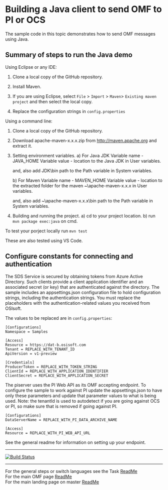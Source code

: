 Building a Java client to send OMF to PI or OCS
==================================================================

The sample code in this topic demonstrates how to send OMF messages
using Java.




Summary of steps to run the Java demo
--------------------------------------
Using Eclipse or any IDE:

1. Clone a local copy of the GitHub repository.

2. Install Maven.

3. If you are using Eclipse, select ``File`` > ``Import`` >
   ``Maven``> ``Existing maven project`` and then select the local
   copy.

4. Replace the configuration strings in ``config.properties``


Using a command line:

1. Clone a local copy of the GitHub repository.

2. Download apache-maven-x.x.x.zip from http://maven.apache.org and extract it.

3. Setting environment variables.
   a) For Java JDK
      Variable name - JAVA_HOME
      Variable value - location to the Java JDK in User variables.

      and, also add JDK\bin path to the Path variable in System variables.

   b) For Maven
      Variable name - MAVEN_HOME
      Variable value - location to the extracted folder for the
                       maven ~\apache-maven-x.x.x in User variables.

      and, also add ~\apache-maven-x.x.x\bin path to the Path variable in System variables.


4. Building and running the project.
   a) cd to your project location.
   b) run ``mvn package exec:java`` on cmd.

To test your porject locally run ``mvn test``

These are also tested using VS Code.

Configure constants for connecting and authentication
-----------------------------------------------------

The SDS Service is secured by obtaining tokens from Azure Active Directory. Such clients 
provide a client application identifier and an associated secret (or key) that are 
authenticated against the directory. The sample includes an appsettings.json configuration 
file to hold configuration strings, including the authentication strings. You must 
replace the placeholders with the authentication-related values you received from OSIsoft. 

The values to be replaced are in ``config.properties``:

```
[Configurations]
Namespace = Samples

[Access]
Resource = https://dat-b.osisoft.com
Tenant = REPLACE_WITH_TENANT_ID
ApiVersion = v1-preview

[Credentials]
ProducerToken = REPLACE_WITH_TOKEN_STRING
ClientId = REPLACE_WITH_APPLICATION_IDENTIFIER
ClientSecret = REPLACE_WITH_APPLICATION_SECRET
```



The piserver uses the PI Web API as its OMF accepting endpoint.  To configure the sample to work against PI update the appsettings.json to have only these parameters and update that parameter values to what is being used. Note: the tenantId is used to autodetect if you are going against OCS or PI, so make sure that is removed if going against PI.

```
[Configurations]
DataServerName = REPLACE_WITH_PI_DATA_ARCHIVE_NAME

[Access]
Resource = REPLACE_WITH_PI_WEB_API_URL
```


See the general readme for information on setting up your endpoint.



----------

[![Build Status](https://osisoft.visualstudio.com/Engineering%20Incubation/_apis/build/status/OSIsoft_OCS_Samples-CI?branchName=master&jobName=OMF_APIJava)](https://osisoft.visualstudio.com/Engineering%20Incubation/_build/latest?definitionId=4334&branchName=master)

---------


For the general steps or switch languages see the Task  [ReadMe](../../)<br />
For the main OMF page [ReadMe](../../../../)<br />
For the main landing page on master [ReadMe](https://github.com/osisoft/OSI-Samples)
